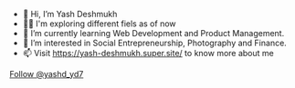 - 👋 Hi, I’m Yash Deshmukh 
- 🙌🏻 I'm exploring different fiels as of now
- 🌱 I’m currently learning Web Development and Product Management.
- 👀 I’m interested in Social Entrepreneurship, Photography and Finance.
- 📫 Visit https://yash-deshmukh.super.site/ to know more about me

<a href="https://twitter.com/yashd_yd7?ref_src=twsrc%5Etfw" class="twitter-follow-button" data-size="large" data-show-count="false">Follow @yashd_yd7</a><script async src="https://platform.twitter.com/widgets.js" charset="utf-8"></script>
<!---
yashdeshmukh25/yashdeshmukh25 is a ✨ special ✨ repository because its `README.md` (this file) appears on your GitHub profile.
You can click the Preview link to take a look at your changes.
--->
